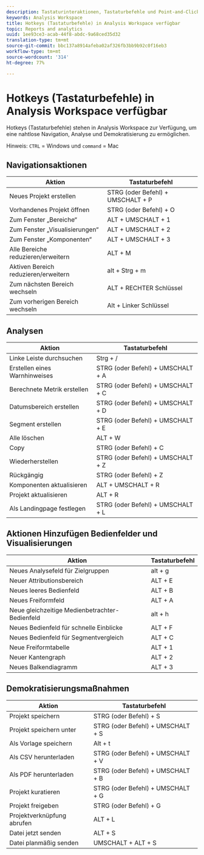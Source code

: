```yaml
---
description: Tastaturinteraktionen, Tastaturbefehle und Point-and-Click-Verhaltensweisen, die in Analysis Workspace verfügbar sind.
keywords: Analysis Workspace
title: Hotkeys (Tastaturbefehle) in Analysis Workspace verfügbar
topic: Reports and analytics
uuid: 1ee93ce3-acab-44f8-abdc-9a68ced35d32
translation-type: tm+mt
source-git-commit: bbc137a8914afeba02af326fb3bb9b92c0f16eb3
workflow-type: tm+mt
source-wordcount: '314'
ht-degree: 77%

---
```



# Hotkeys (Tastaturbefehle) in Analysis Workspace verfügbar

Hotkeys (Tastaturbefehle) stehen in Analysis Workspace zur Verfügung, um eine nahtlose Navigation, Analyse und Demokratisierung zu ermöglichen.

Hinweis: `CTRL` = Windows und `command` = Mac

## Navigationsaktionen

| Aktion | Tastaturbefehl |
|---|---|
| Neues Projekt erstellen | STRG (oder Befehl) + UMSCHALT + P |
| Vorhandenes Projekt öffnen | STRG (oder Befehl) + O |
| Zum Fenster „Bereiche“ | ALT + UMSCHALT + 1 |
| Zum Fenster „Visualisierungen“ | ALT + UMSCHALT + 2 |
| Zum Fenster „Komponenten“ | ALT + UMSCHALT + 3 |
| Alle Bereiche reduzieren/erweitern | ALT + M |
| Aktiven Bereich reduzieren/erweitern | alt + Strg + m |
| Zum nächsten Bereich wechseln | ALT + RECHTER Schlüssel |
| Zum vorherigen Bereich wechseln | Alt + Linker Schlüssel |

## Analysen

| Aktion | Tastaturbefehl |
|---|---|
| Linke Leiste durchsuchen | Strg + / |
| Erstellen eines Warnhinweises | STRG (oder Befehl) + UMSCHALT + A |
| Berechnete Metrik erstellen | STRG (oder Befehl) + UMSCHALT + C |
| Datumsbereich erstellen | STRG (oder Befehl) + UMSCHALT + D |
| Segment erstellen | STRG (oder Befehl) + UMSCHALT + E |
| Alle löschen | ALT + W |
| Copy | STRG (oder Befehl) + C |
| Wiederherstellen | STRG (oder Befehl) + UMSCHALT + Z |
| Rückgängig | STRG (oder Befehl) + Z |
| Komponenten aktualisieren | ALT + UMSCHALT + R |
| Projekt aktualisieren | ALT + R |
| Als Landingpage festlegen | STRG (oder Befehl) + UMSCHALT + L |

## Aktionen Hinzufügen Bedienfelder und Visualisierungen

| Aktion | Tastaturbefehl |
|---|---|
| Neues Analysefeld für Zielgruppen | alt + g |
| Neuer Attributionsbereich | ALT + E |
| Neues leeres Bedienfeld | ALT + B |
| Neues Freiformfeld | ALT + A |
| Neue gleichzeitige Medienbetrachter-Bedienfeld | alt + h |
| Neues Bedienfeld für schnelle Einblicke | ALT + F |
| Neues Bedienfeld für Segmentvergleich | ALT + C |
| Neue Freiformtabelle | ALT + 1 |
| Neuer Kantengraph | ALT + 2 |
| Neues Balkendiagramm | ALT + 3 |

## Demokratisierungsmaßnahmen

| Aktion | Tastaturbefehl |
|---|---|
| Projekt speichern | STRG (oder Befehl) + S |
| Projekt speichern unter | STRG (oder Befehl) + UMSCHALT + S |
| Als Vorlage speichern | Alt + t |
| Als CSV herunterladen | STRG (oder Befehl) + UMSCHALT + V |
| Als PDF herunterladen | STRG (oder Befehl) + UMSCHALT + B |
| Projekt kuratieren | STRG (oder Befehl) + UMSCHALT + G |
| Projekt freigeben | STRG (oder Befehl) + G |
| Projektverknüpfung abrufen | ALT + L |
| Datei jetzt senden | ALT + S |
| Datei planmäßig senden | UMSCHALT + ALT + S |
